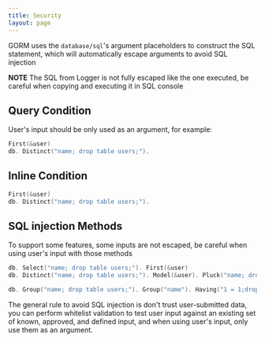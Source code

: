 ```yaml
---
title: Security
layout: page
---
```


GORM uses the `database/sql`'s argument placeholders to construct the SQL statement, which will automatically escape arguments to avoid SQL injection

**NOTE** The SQL from Logger is not fully escaped like the one executed, be careful when copying and executing it in SQL console

## Query Condition

User's input should be only used as an argument, for example:

```go
First(&user)
db. Distinct("name; drop table users;").
```

## Inline Condition

```go
First(&user)
db. Distinct("name; drop table users;").
```

## SQL injection Methods

To support some features, some inputs are not escaped, be careful when using user's input with those methods

```go
db. Select("name; drop table users;"). First(&user)
db. Distinct("name; drop table users;"). Model(&user). Pluck("name; drop table users;", &names)

db. Group("name; drop table users;"). Group("name"). Having("1 = 1;drop table users;").
```

The general rule to avoid SQL injection is don't trust user-submitted data, you can perform whitelist validation to test user input against an existing set of known, approved, and defined input, and when using user's input, only use them as an argument.
